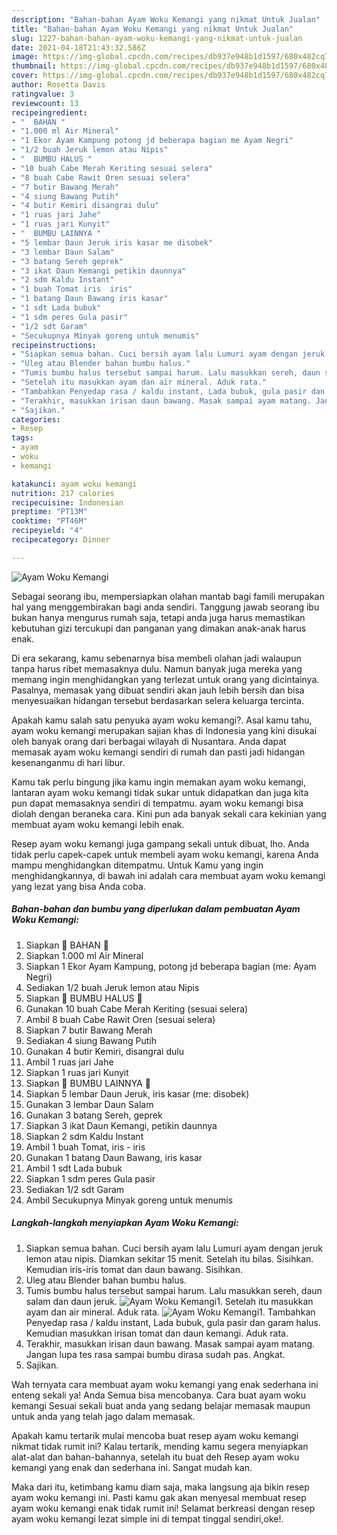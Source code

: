```yaml
---
description: "Bahan-bahan Ayam Woku Kemangi yang nikmat Untuk Jualan"
title: "Bahan-bahan Ayam Woku Kemangi yang nikmat Untuk Jualan"
slug: 1227-bahan-bahan-ayam-woku-kemangi-yang-nikmat-untuk-jualan
date: 2021-04-18T21:43:32.586Z
image: https://img-global.cpcdn.com/recipes/db937e948b1d1597/680x482cq70/ayam-woku-kemangi-foto-resep-utama.jpg
thumbnail: https://img-global.cpcdn.com/recipes/db937e948b1d1597/680x482cq70/ayam-woku-kemangi-foto-resep-utama.jpg
cover: https://img-global.cpcdn.com/recipes/db937e948b1d1597/680x482cq70/ayam-woku-kemangi-foto-resep-utama.jpg
author: Rosetta Davis
ratingvalue: 3
reviewcount: 13
recipeingredient:
- "  BAHAN "
- "1.000 ml Air Mineral"
- "1 Ekor Ayam Kampung potong jd beberapa bagian me Ayam Negri"
- "1/2 buah Jeruk lemon atau Nipis"
- "  BUMBU HALUS "
- "10 buah Cabe Merah Keriting sesuai selera"
- "8 buah Cabe Rawit Oren sesuai selera"
- "7 butir Bawang Merah"
- "4 siung Bawang Putih"
- "4 butir Kemiri disangrai dulu"
- "1 ruas jari Jahe"
- "1 ruas jari Kunyit"
- "  BUMBU LAINNYA "
- "5 lembar Daun Jeruk iris kasar me disobek"
- "3 lembar Daun Salam"
- "3 batang Sereh geprek"
- "3 ikat Daun Kemangi petikin daunnya"
- "2 sdm Kaldu Instant"
- "1 buah Tomat iris  iris"
- "1 batang Daun Bawang iris kasar"
- "1 sdt Lada bubuk"
- "1 sdm peres Gula pasir"
- "1/2 sdt Garam"
- "Secukupnya Minyak goreng untuk menumis"
recipeinstructions:
- "Siapkan semua bahan. Cuci bersih ayam lalu Lumuri ayam dengan jeruk lemon atau nipis. Diamkan sekitar 15 menit. Setelah itu bilas. Sisihkan. Kemudian iris-iris tomat dan daun bawang. Sisihkan."
- "Uleg atau Blender bahan bumbu halus."
- "Tumis bumbu halus tersebut sampai harum. Lalu masukkan sereh, daun salam dan daun jeruk."
- "Setelah itu masukkan ayam dan air mineral. Aduk rata."
- "Tambahkan Penyedap rasa / kaldu instant, Lada bubuk, gula pasir dan garam halus. Kemudian masukkan irisan tomat dan daun kemangi. Aduk rata."
- "Terakhir, masukkan irisan daun bawang. Masak sampai ayam matang. Jangan lupa tes rasa sampai bumbu dirasa sudah pas. Angkat."
- "Sajikan."
categories:
- Resep
tags:
- ayam
- woku
- kemangi

katakunci: ayam woku kemangi 
nutrition: 217 calories
recipecuisine: Indonesian
preptime: "PT13M"
cooktime: "PT46M"
recipeyield: "4"
recipecategory: Dinner

---
```



![Ayam Woku Kemangi](https://img-global.cpcdn.com/recipes/db937e948b1d1597/680x482cq70/ayam-woku-kemangi-foto-resep-utama.jpg)

Sebagai seorang ibu, mempersiapkan olahan mantab bagi famili merupakan hal yang menggembirakan bagi anda sendiri. Tanggung jawab seorang ibu bukan hanya mengurus rumah saja, tetapi anda juga harus memastikan kebutuhan gizi tercukupi dan panganan yang dimakan anak-anak harus enak.

Di era  sekarang, kamu sebenarnya bisa membeli olahan jadi walaupun tanpa harus ribet memasaknya dulu. Namun banyak juga mereka yang memang ingin menghidangkan yang terlezat untuk orang yang dicintainya. Pasalnya, memasak yang dibuat sendiri akan jauh lebih bersih dan bisa menyesuaikan hidangan tersebut berdasarkan selera keluarga tercinta. 



Apakah kamu salah satu penyuka ayam woku kemangi?. Asal kamu tahu, ayam woku kemangi merupakan sajian khas di Indonesia yang kini disukai oleh banyak orang dari berbagai wilayah di Nusantara. Anda dapat memasak ayam woku kemangi sendiri di rumah dan pasti jadi hidangan kesenanganmu di hari libur.

Kamu tak perlu bingung jika kamu ingin memakan ayam woku kemangi, lantaran ayam woku kemangi tidak sukar untuk didapatkan dan juga kita pun dapat memasaknya sendiri di tempatmu. ayam woku kemangi bisa diolah dengan beraneka cara. Kini pun ada banyak sekali cara kekinian yang membuat ayam woku kemangi lebih enak.

Resep ayam woku kemangi juga gampang sekali untuk dibuat, lho. Anda tidak perlu capek-capek untuk membeli ayam woku kemangi, karena Anda mampu menghidangkan ditempatmu. Untuk Kamu yang ingin menghidangkannya, di bawah ini adalah cara membuat ayam woku kemangi yang lezat yang bisa Anda coba.

<!--inarticleads1-->

##### Bahan-bahan dan bumbu yang diperlukan dalam pembuatan Ayam Woku Kemangi:

1. Siapkan  🌿 BAHAN 🌿
1. Siapkan 1.000 ml Air Mineral
1. Siapkan 1 Ekor Ayam Kampung, potong jd beberapa bagian (me: Ayam Negri)
1. Sediakan 1/2 buah Jeruk lemon atau Nipis
1. Siapkan  🌿 BUMBU HALUS 🌿
1. Gunakan 10 buah Cabe Merah Keriting (sesuai selera)
1. Ambil 8 buah Cabe Rawit Oren (sesuai selera)
1. Siapkan 7 butir Bawang Merah
1. Sediakan 4 siung Bawang Putih
1. Gunakan 4 butir Kemiri, disangrai dulu
1. Ambil 1 ruas jari Jahe
1. Siapkan 1 ruas jari Kunyit
1. Siapkan  🌿 BUMBU LAINNYA 🌿
1. Siapkan 5 lembar Daun Jeruk, iris kasar (me: disobek)
1. Gunakan 3 lembar Daun Salam
1. Gunakan 3 batang Sereh, geprek
1. Siapkan 3 ikat Daun Kemangi, petikin daunnya
1. Siapkan 2 sdm Kaldu Instant
1. Ambil 1 buah Tomat, iris - iris
1. Gunakan 1 batang Daun Bawang, iris kasar
1. Ambil 1 sdt Lada bubuk
1. Siapkan 1 sdm peres Gula pasir
1. Sediakan 1/2 sdt Garam
1. Ambil Secukupnya Minyak goreng untuk menumis




<!--inarticleads2-->

##### Langkah-langkah menyiapkan Ayam Woku Kemangi:

1. Siapkan semua bahan. Cuci bersih ayam lalu Lumuri ayam dengan jeruk lemon atau nipis. Diamkan sekitar 15 menit. Setelah itu bilas. Sisihkan. Kemudian iris-iris tomat dan daun bawang. Sisihkan.
1. Uleg atau Blender bahan bumbu halus.
1. Tumis bumbu halus tersebut sampai harum. Lalu masukkan sereh, daun salam dan daun jeruk.
<img src="//assets-global.cpcdn.com/assets/icons/button_play-2c75c40dde080a61004c1f40b05d8f140eaff45d7e9e6481dc71c63d2e7c4909.png" alt="Ayam Woku Kemangi">1. Setelah itu masukkan ayam dan air mineral. Aduk rata.
<img src="//assets-global.cpcdn.com/assets/icons/button_play-2c75c40dde080a61004c1f40b05d8f140eaff45d7e9e6481dc71c63d2e7c4909.png" alt="Ayam Woku Kemangi">1. Tambahkan Penyedap rasa / kaldu instant, Lada bubuk, gula pasir dan garam halus. Kemudian masukkan irisan tomat dan daun kemangi. Aduk rata.
1. Terakhir, masukkan irisan daun bawang. Masak sampai ayam matang. Jangan lupa tes rasa sampai bumbu dirasa sudah pas. Angkat.
1. Sajikan.




Wah ternyata cara membuat ayam woku kemangi yang enak sederhana ini enteng sekali ya! Anda Semua bisa mencobanya. Cara buat ayam woku kemangi Sesuai sekali buat anda yang sedang belajar memasak maupun untuk anda yang telah jago dalam memasak.

Apakah kamu tertarik mulai mencoba buat resep ayam woku kemangi nikmat tidak rumit ini? Kalau tertarik, mending kamu segera menyiapkan alat-alat dan bahan-bahannya, setelah itu buat deh Resep ayam woku kemangi yang enak dan sederhana ini. Sangat mudah kan. 

Maka dari itu, ketimbang kamu diam saja, maka langsung aja bikin resep ayam woku kemangi ini. Pasti kamu gak akan menyesal membuat resep ayam woku kemangi enak tidak rumit ini! Selamat berkreasi dengan resep ayam woku kemangi lezat simple ini di tempat tinggal sendiri,oke!.

